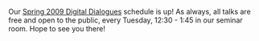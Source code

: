 Our [Spring 2009 Digital Dialogues](http://web.archive.org/web/20100615144914/http://www.mith2.umd.edu/programs/mith_speakers_spring_2009.pdf) schedule is up! As always, all talks are free and open to the public, every Tuesday, 12:30 - 1:45 in our seminar room. Hope to see you there!